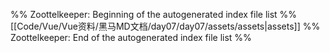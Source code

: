 %% Zoottelkeeper: Beginning of the autogenerated index file list  %%
 [[Code/Vue/Vue资料/黑马MD文档/day07/day07/assets/assets|assets]]
%% Zoottelkeeper: End of the autogenerated index file list  %%
